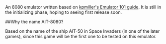 An 8080 emulator written based on [kpmiller's Emulator 101 guide](http://emulator101.com/). It is still in the initializing phase, hoping to seeing first release soon.

##Why the name AIT-8080?

Based on the name of the ship AIT-50 in Space Invaders (in one of the later games), since this game will be the first one to be tested on this emulator.

